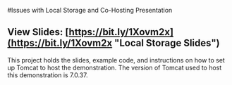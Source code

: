 #Issues with Local Storage and Co-Hosting Presentation
## View Slides: [https://bit.ly/1Xovm2x](https://bit.ly/1Xovm2x "Local Storage Slides")
This project holds the slides, example code, and instructions on how to set up Tomcat to host the demonstration.  The version of Tomcat used to host this demonstration is 7.0.37.
